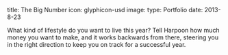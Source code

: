 title: The Big Number
icon: glyphicon-usd
image: 
type: Portfolio
date: 2013-8-23

What kind of lifestyle do you want to live this year? Tell Harpoon how much money you want to make, and it works backwards from there, steering you in the right direction to keep you on track for a successful year.
